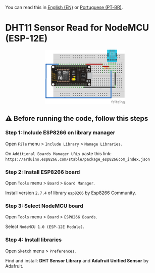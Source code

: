 You can read this in [English (EN)](https://github.com/russibc/dht11/blob/main/README.md) or [Portuguese (PT-BR)](https://github.com/russibc/dht11/blob/main/README.pt.md).

# DHT11 Sensor Read for NodeMCU (ESP-12E)

<div align="center">
  <img width="50%" height="50%" src="schema.png">
</div> 

## :warning: Before running the code, follow this steps

### Step 1: Include ESP8266 on library manager

Open `File` menu > `Include Library` > `Manage Libraries`.

On `Additional Boards Manager URLs` paste this link: 
`https://arduino.esp8266.com/stable/package_esp8266com_index.json`

### Step 2: Install ESP8266 board

Open `Tools` menu > `Board` > `Board Manager`.

Install version `2.7.4` of library `esp8266` by Esp8266 Community.

### Step 3: Select NodeMCU board

Open `Tools` menu > `Board` > `ESP8266 Boards`.

Select `NodeMCU 1.0 (ESP-12E Module)`.

### Step 4: Install libraries

Open `Sketch` menu > `Preferences`. 

Find and install:
**DHT Sensor Library** and **Adafruit Unified Sensor** by Adafruit.

